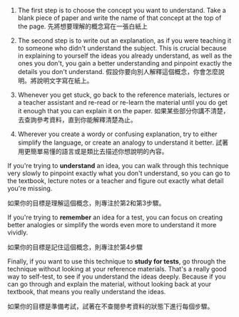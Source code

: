 1.  The first step is to choose the concept you want to understand. Take a blank piece of paper and write the name of that concept at the top of the page.
    先將想要理解的概念寫在一張白紙上

2.  The second step is to write out an explanation, as if you were teaching it to someone who didn't understand the subject. This is crucial because in explaining to yourself the ideas you already understand, as well as the ones you don't, you gain a better understanding and pinpoint exactly the details you don't understand.
    假設你要向別人解釋這個概念，你會怎麼說明。將說明文字寫在紙上。

3.  Whenever you get stuck, go back to the reference materials, lectures or a teacher assistant and re-read or re-learn the material until you do get it enough that you can explain it on the paper.
    如果某些部分你講不清楚，去查詢參考資料，直到你能解釋清楚為止。

4.  Wherever you create a wordy or confusing explanation, try to either simplify the language, or create an analogy to understand it better.
    試著用更簡單易懂的語言或是類比去描述你想說明的內容。

If you're trying to **understand** an idea, you can walk through this technique very slowly to pinpoint exactly what you don't understand, so you can go to the textbook, lecture notes or a teacher and figure out exactly what detail you're missing.

如果你的目標是理解這個概念，則專注於第2和第3步驟。

If you're trying to **remember** an idea for a test, you can focus on creating better analogies or simplify the words even more to understand it more vividly.

如果你的目標是記住這個概念，則專注於第4步驟

Finally, if you want to use this technique to **study for tests**, go through the technique without looking at your reference materials. That's a really good way to self-test, to see if you understand the ideas deeply. Because if you can go through and explain the material, without looking back at your textbook, that means you really understand the ideas.

如果你的目標是準備考試，試著在不查閱參考資料的狀態下進行每個步驟。
